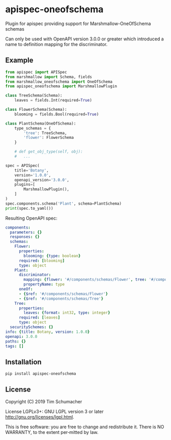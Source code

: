 # apispec-oneofschema

Plugin for apispec providing support for Marshmallow-OneOfSchema schemas

Can only be used with OpenAPI version 3.0.0 or greater which introduced a
name to definition mapping for the discriminator.

## Example

```python
from apispec import APISpec
from marshmallow import Schema, fields
from marshmallow_oneofschema import OneOfSchema
from apispec_oneofschema import MarshmallowPlugin

class TreeSchema(Schema):
    leaves = fields.Int(required=True)

class FlowerSchema(Schema):
    blooming = fields.Bool(required=True)

class PlantSchema(OneOfSchema):
    type_schemas = {
        'tree': TreeSchema,
        'flower': FlowerSchema
    }

    # def get_obj_type(self, obj):
    #   ...

spec = APISpec(
    title='Botany',
    version='1.0.0',
    openapi_version='3.0.0',
    plugins=[
        MarshmallowPlugin(),
    ]
)
spec.components.schema('Plant', schema=PlantSchema)
print(spec.to_yaml())
```

Resulting OpenAPI spec:

```yaml
components:
  parameters: {}
  responses: {}
  schemas:
    Flower:
      properties:
        blooming: {type: boolean}
      required: [blooming]
      type: object
    Plant:
      discriminator:
        mapping: {flower: '#/components/schemas/Flower', tree: '#/components/schemas/Tree'}
        propertyName: type
      oneOf:
      - {$ref: '#/components/schemas/Flower'}
      - {$ref: '#/components/schemas/Tree'}
    Tree:
      properties:
        leaves: {format: int32, type: integer}
      required: [leaves]
      type: object
  securitySchemes: {}
info: {title: Botany, version: 1.0.0}
openapi: 3.0.0
paths: {}
tags: []
```

## Installation

    pip install apispec-oneofschema

## License

Copyright (C) 2019 Tim Schumacher

License LGPLv3+: GNU LGPL version 3 or later <http://gnu.org/licenses/lgpl.html>.

This is free software: you are free to change and redistribute it.
There is NO WARRANTY, to the extent per‐mitted by law.
